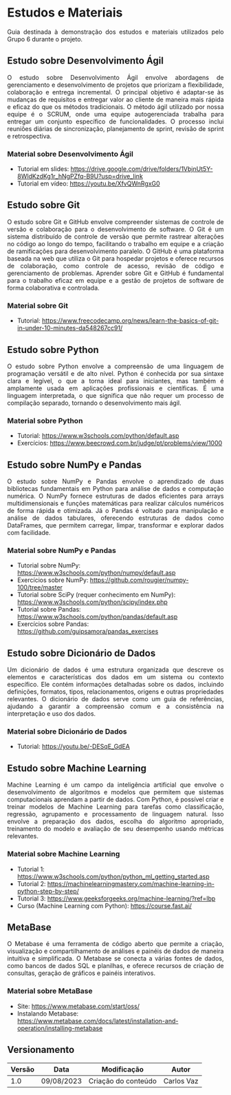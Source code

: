 # Estudos e Materiais
<p style="text-align: justify">Guia destinada à demonstração dos estudos e materiais utilizados pelo Grupo 6 durante o projeto.</p>

## Estudo sobre Desenvolvimento Ágil
<p style="text-align: justify">O estudo sobre Desenvolvimento Ágil envolve abordagens de gerenciamento e desenvolvimento de projetos que priorizam a flexibilidade, colaboração e entrega incremental. O principal objetivo é adaptar-se às mudanças de requisitos e entregar valor ao cliente de maneira mais rápida e eficaz do que os métodos tradicionais. O método ágil utilizado por nossa equipe é o SCRUM, onde uma equipe autogerenciada trabalha para entregar um conjunto específico de funcionalidades. O processo inclui reuniões diárias de sincronização, planejamento de sprint, revisão de sprint e retrospectiva.</p>

### Material sobre Desenvolvimento Ágil
- Tutorial em slides: https://drive.google.com/drive/folders/1VbjnUt5Y-8WldKzdKg1r_hNgPZfq-B9U?usp=drive_link
- Tutorial em vídeo: https://youtu.be/XfvQWnRgxG0

## Estudo sobre Git
<p style="text-align: justify">O estudo sobre Git e GitHub envolve compreender sistemas de controle de versão e colaboração para o desenvolvimento de software. O Git é um sistema distribuído de controle de versão que permite rastrear alterações no código ao longo do tempo, facilitando o trabalho em equipe e a criação de ramificações para desenvolvimento paralelo. O GitHub é uma plataforma baseada na web que utiliza o Git para hospedar projetos e oferece recursos de colaboração, como controle de acesso, revisão de código e gerenciamento de problemas. Aprender sobre Git e GitHub é fundamental para o trabalho eficaz em equipe e a gestão de projetos de software de forma colaborativa e controlada.</p>

### Material sobre Git
- Tutorial: https://www.freecodecamp.org/news/learn-the-basics-of-git-in-under-10-minutes-da548267cc91/

## Estudo sobre Python
<p style="text-align: justify">O estudo sobre Python envolve a compreensão de uma linguagem de programação versátil e de alto nível. Python é conhecida por sua sintaxe clara e legível, o que a torna ideal para iniciantes, mas também é amplamente usada em aplicações profissionais e científicas. É uma linguagem interpretada, o que significa que não requer um processo de compilação separado, tornando o desenvolvimento mais ágil.</p>

### Material sobre Python
- Tutorial: https://www.w3schools.com/python/default.asp
- Exercícios: https://www.beecrowd.com.br/judge/pt/problems/view/1000

## Estudo sobre NumPy e Pandas
<p style="text-align: justify">O estudo sobre NumPy e Pandas envolve o aprendizado de duas bibliotecas fundamentais em Python para análise de dados e computação numérica. O NumPy fornece estruturas de dados eficientes para arrays multidimensionais e funções matemáticas para realizar cálculos numéricos de forma rápida e otimizada. Já o Pandas é voltado para manipulação e análise de dados tabulares, oferecendo estruturas de dados como DataFrames, que permitem carregar, limpar, transformar e explorar dados com facilidade.</p>

### Material sobre NumPy e Pandas
- Tutorial sobre NumPy: https://www.w3schools.com/python/numpy/default.asp
- Exercícios sobre NumPy: https://github.com/rougier/numpy-100/tree/master
- Tutorial sobre SciPy (requer conhecimento em NumPy): https://www.w3schools.com/python/scipy/index.php
- Tutorial sobre Pandas: https://www.w3schools.com/python/pandas/default.asp
- Exercícios sobre Pandas: https://github.com/guipsamora/pandas_exercises

## Estudo sobre Dicionário de Dados
<p style="text-align: justify">Um dicionário de dados é uma estrutura organizada que descreve os elementos e características dos dados em um sistema ou contexto específico. Ele contém informações detalhadas sobre os dados, incluindo definições, formatos, tipos, relacionamentos, origens e outras propriedades relevantes. O dicionário de dados serve como um guia de referências, ajudando a garantir a compreensão comum e a consistência na interpretação e uso dos dados.</p>

### Material sobre Dicionário de Dados
- Tutorial: https://youtu.be/-DESqE_GdEA

## Estudo sobre Machine Learning
<p style="text-align: justify">Machine Learning é um campo da inteligência artificial que envolve o desenvolvimento de algoritmos e modelos que permitem que sistemas computacionais aprendam a partir de dados. Com Python, é possível criar e treinar modelos de Machine Learning para tarefas como classificação, regressão, agrupamento e processamento de linguagem natural. Isso envolve a preparação dos dados, escolha do algoritmo apropriado, treinamento do modelo e avaliação de seu desempenho usando métricas relevantes.</p>

### Material sobre Machine Learning
- Tutorial 1: https://www.w3schools.com/python/python_ml_getting_started.asp
- Tutorial 2: https://machinelearningmastery.com/machine-learning-in-python-step-by-step/
- Tutorial 3: https://www.geeksforgeeks.org/machine-learning/?ref=lbp
- Curso (Machine Learning com Python): https://course.fast.ai/

## MetaBase
<p style="text-align: justify">O Metabase é uma ferramenta de código aberto que permite a criação, visualização e compartilhamento de análises e painéis de dados de maneira intuitiva e simplificada. O Metabase se conecta a várias fontes de dados, como bancos de dados SQL e planilhas, e oferece recursos de criação de consultas, geração de gráficos e painéis interativos.</p>

### Material sobre MetaBase
- Site: https://www.metabase.com/start/oss/
- Instalando Metabase: https://www.metabase.com/docs/latest/installation-and-operation/installing-metabase

## Versionamento

| Versão | Data       | Modificação         | Autor       |
| ------ | ---------- | ------------------- | ----------- |
| 1.0    | 09/08/2023 | Criação do conteúdo | Carlos Vaz  |